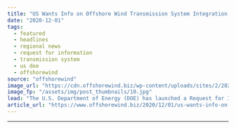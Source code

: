 ```yaml
---
title: "US Wants Info on Offshore Wind Transmission System Integration Research Needs"
date: "2020-12-01"
tags: 
  - featured
  - headlines
  - regional news
  - request for information
  - transmission system
  - us doe
  - offshorewind
source: "offshorewind"
image_url: "https://cdn.offshorewind.biz/wp-content/uploads/sites/2/2020/12/01201010/US-Wants-Info-on-Offshore-Wind-Transmission-System-Integration-Research-Needs.jpg"
image_fp: "/assets/img/post_thumbnails/10.jpg"
lead: "The U.S. Department of Energy (DOE) has launched a Request for Information (RFI) process regarding"
article_url: "https://www.offshorewind.biz/2020/12/01/us-wants-info-on-offshore-wind-transmission-system-integration-research-needs/"
---
```


---
